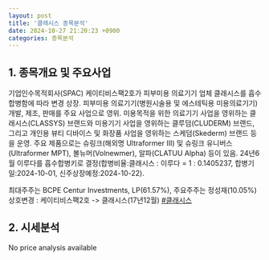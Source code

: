 ```yaml
---
layout: post
title: '클래시스 종목분석'
date: 2024-10-27 21:20:23 +0900
categories: 종목분석
---
```


## 1. 종목개요 및 주요사업

기업인수목적회사(SPAC) 케이티비스팩2호가 피부미용 의료기기 업체 클래시스를 흡수합병함에 따라 변경 상장. 피부미용 의료기기(병원시술용 및 에스테틱용 미용의료기기) 개발, 제조, 판매를 주요 사업으로 영위. 미용목적을 위한 의료기기 사업을 영위하는 클래시스(CLASSYS) 브랜드와 미용기기 사업을 영위하는 클루덤(CLUDERM) 브랜드, 그리고 개인용 뷰티 디바이스 및 화장품 사업을 영위하는 스케덤(Skederm) 브랜드 등을 운영. 주요 제품으로는 슈링크(해외명 Ultraformer III) 및 슈링크 유니버스(Ultraformer MPT), 볼뉴머(Volnewmer), 알파(CLATUU Alpha) 등이 있음. 24년6월 이루다를 흡수합병키로 결정(합병비율:클래시스 : 이루다 = 1 : 0.1405237, 합병기일:2024-10-01, 신주상장예정:2024-10-22).

최대주주는 BCPE Centur Investments, LP(61.57%), 주요주주는 정성재(10.05%) 상호변경 : 케이티비스팩2호 -> 클래시스(17년12월)
[#클래시스](#)

## 2. 시세분석

No price analysis available
